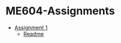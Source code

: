 # ME604-Assignments
- [Assignment 1](https://github.com/tejalbarnwal/ME604-Assignments/blob/main/Assignment1) 
  - [Readme](https://github.com/tejalbarnwal/ME604-Assignments/blob/main/Assignment1/Notes.md)
